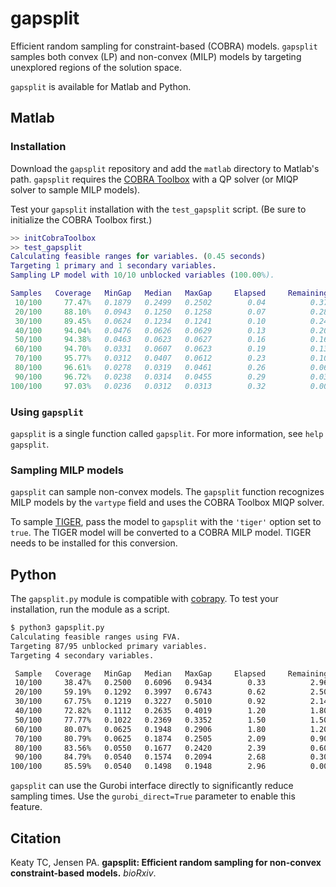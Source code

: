 # gapsplit

Efficient random sampling for constraint-based (COBRA) models. `gapsplit` samples both convex (LP) and non-convex (MILP) models by targeting unexplored regions of the solution space.

`gapsplit` is available for Matlab and Python.

## Matlab

### Installation

Download the `gapsplit` repository and add the `matlab` directory to Matlab's path. `gapsplit` requires the [COBRA Toolbox](https://opencobra.github.io/cobratoolbox/stable/) with a QP solver (or MIQP solver to sample MILP models).

Test your `gapsplit` installation with the `test_gapsplit` script. (Be sure to initialize the COBRA Toolbox first.)
```matlab
>> initCobraToolbox
>> test_gapsplit
Calculating feasible ranges for variables. (0.45 seconds)
Targeting 1 primary and 1 secondary variables.
Sampling LP model with 10/10 unblocked variables (100.00%).

Samples   Coverage   MinGap   Median   MaxGap     Elapsed     Remaining   Infeasible
 10/100     77.47%   0.1879   0.2499   0.2502        0.04          0.37            0
 20/100     88.10%   0.0943   0.1250   0.1258        0.07          0.28            0
 30/100     89.45%   0.0624   0.1234   0.1241        0.10          0.24            0
 40/100     94.04%   0.0476   0.0626   0.0629        0.13          0.20            0
 50/100     94.38%   0.0463   0.0623   0.0627        0.16          0.16            0
 60/100     94.70%   0.0331   0.0607   0.0623        0.19          0.13            0
 70/100     95.77%   0.0312   0.0407   0.0612        0.23          0.10            0
 80/100     96.61%   0.0278   0.0319   0.0461        0.26          0.06            0
 90/100     96.72%   0.0238   0.0314   0.0455        0.29          0.03            0
100/100     97.03%   0.0236   0.0312   0.0313        0.32          0.00            0
```

### Using `gapsplit`

`gapsplit` is a single function called `gapsplit`. For more information, see `help gapsplit`.

### Sampling MILP models

`gapsplit` can sample non-convex models. The `gapsplit` function recognizes MILP models by the `vartype` field and uses the COBRA Toolbox MIQP solver.

To sample [TIGER](https://github.com/pauljensen/tiger), pass the model to `gapsplit` with the `'tiger'` option set to `true`. The TIGER model will be converted to a COBRA MILP model. TIGER needs to be installed for this conversion.

## Python

The `gapsplit.py` module is compatible with [cobrapy](https://opencobra.github.io/cobrapy). To test your installation, run the module as a script.
```sh
$ python3 gapsplit.py
Calculating feasible ranges using FVA.
Targeting 87/95 unblocked primary variables.
Targeting 4 secondary variables.

 Sample   Coverage   MinGap   Median   MaxGap     Elapsed     Remaining   Infeasible
 10/100     38.47%   0.2500   0.6096   0.9434        0.33          2.96            0
 20/100     59.19%   0.1292   0.3997   0.6743        0.62          2.50            0
 30/100     67.75%   0.1219   0.3227   0.5010        0.92          2.14            0
 40/100     72.82%   0.1112   0.2635   0.4019        1.20          1.80            0
 50/100     77.77%   0.1022   0.2369   0.3352        1.50          1.50            0
 60/100     80.07%   0.0625   0.1948   0.2906        1.80          1.20            0
 70/100     80.79%   0.0625   0.1874   0.2505        2.09          0.90            0
 80/100     83.56%   0.0550   0.1677   0.2420        2.39          0.60            0
 90/100     84.79%   0.0540   0.1574   0.2094        2.68          0.30            0
100/100     85.59%   0.0540   0.1498   0.1948        2.96          0.00            0
```

`gapsplit` can use the Gurobi interface directly to significantly reduce sampling times. Use the `gurobi_direct=True` parameter to enable this feature.

## Citation

Keaty TC, Jensen PA. **gapsplit: Efficient random sampling for non-convex constraint-based models.** *bioRxiv*.

